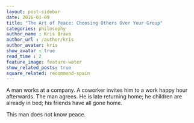```yaml
---
layout: post-sidebar
date: 2016-01-09
title: "The Art of Peace: Choosing Others Over Your Group"
categories: philosophy
author_name : Kris Bravo
author_url : /author/kris
author_avatar: kris
show_avatar : true
read_time : 2
feature_image: feature-water
show_related_posts: true
square_related: recommend-spain
---
```


A man works at a company. A coworker invites him to a work happy hour afterwards. The man agrees. He is late returning home; he children are already in bed; his friends have all gone home.

This man does not know peace.
